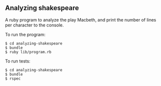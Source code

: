 Analyzing shakespeare
---------------------

A ruby program to analyze the play Macbeth, and print the number of lines per character to the console.

To run the program:
```
$ cd analyzing-shakespeare
$ bundle
$ ruby lib/program.rb
```

To run tests:
```
$ cd analyzing-shakespeare
$ bundle
$ rspec
```

